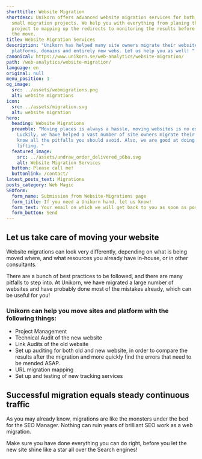 ```yaml
---
shorttitle: Website Migration
shortdesc: Unikorn offers advanced website migration services for both large and
  small migration projects. We help you with everything from planing the whole
  project to mapping up the redirects to monitoring the results before and after
  the move.
title: Website Migration Services
description: "Unikorn has helped many site owners migrate their websites to new
  platforms, domains and entirely new webs. Let us help you as well! "
canonical: https://www.unikorn.se/web-analytics/website-migration/
path: /web-analytics/website-migration/
language: en
original: null
menu_position: 1
og_image:
  src: ../assets/webmigrations.png
  alt: website migrations
icon:
  src: ../assets/migration.svg
  alt: website migration
hero:
  heading: Website Migrations
  preamble: "Moving places is always a hassle, moving websites is no exception.
    Luckily, we have helped a vast number of site owners migrate their webs and
    know all the pitfalls you should avoid. Also, we are good at doing the heavy
    lifting. "
  featured_image:
    src: ../assets/undraw_order_delivered_p6ba.svg
    alt: Website Migration Services
  button: Please call me!
  buttonlink: /contact/
latest_posts_text: Migrations
posts_category: Web Magic
SEOform:
  form_name: Submission from Website-Migrations page
  form_title: If you need a Unikorn hand, let us know!
  form_text: Your email on which we will get back to you as soon as possible!
  form_button: Send
---
```

## Let us take care of moving your website

Website migrations can look very differently, depending on what is being moved where, and what resources you already have in-house, or in other consultants.

There are a bunch of best practices to be followed, and there are many pitfalls to step into. At Unikorn, we have migrated a large number of websites and have probably done most of the mistakes already, which can be useful for you!

### Unikorn can help you move sites and platform with the following things:

* Project Management
* Technical Audit of the new website
* Link Audits of the old website
* Set up auditing for both old and new website, in order to compare the results after the migration and more quickly find the errors that need to be mended ASAP.
* URL migration mapping
* Set up and testing of new tracking services

## Successful migration equals steady continuous traffic

As you may already know, migrations are like the monsters under the bed for the SEO Manager. Nothing can ruin years of brilliant SEO work as a web migration. 

Make sure you have done everything you can do right, before you let the new site shine like a star all over the Search engines!